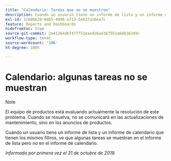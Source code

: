 ```yaml
---
title: "Calendario: Tareas que no se muestran"
description: Cuando un usuario tiene un informe de lista y un informe de calendario que tienen los mismos filtros, ve que algunas tareas se muestran en el informe de lista pero no en el informe de calendario.
exl-id: 1c606629-0db5-4096-af13-5e637a16ea7c
feature: Reports and Dashboards
hidefromtoc: true
source-git-commit: 2a41264d6f477f51eaeda6ae3675b1a6d816249c
workflow-type: tm+mt
source-wordcount: '106'
ht-degree: 100%

---
```


# Calendario: algunas tareas no se muestran

>[!NOTE]
>
>El equipo de productos está evaluando actualmente la resolución de este problema. Cuando se resuelva, no se comunicará en las actualizaciones de mantenimiento, sino en los anuncios de productos.

Cuando un usuario tiene un informe de lista y un informe de calendario que tienen los mismos filtros, ve que algunas tareas se muestran en el informe de lista pero no en el informe de calendario.

_Informado por primera vez el 31 de octubre de 2019._
